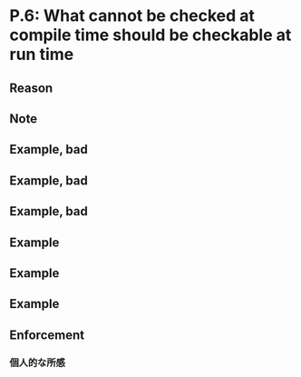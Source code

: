 # P.6: What cannot be checked at compile time should be checkable at run time

## Reason

## Note

## Example, bad

## Example, bad

## Example, bad

## Example

## Example

## Example

## Enforcement

### 個人的な所感
